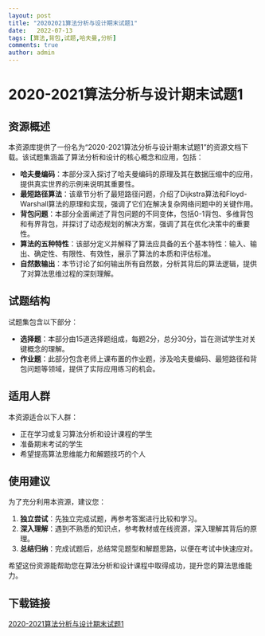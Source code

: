 ```yaml
---
layout: post
title: "20202021算法分析与设计期末试题1"
date:   2022-07-13
tags: [算法,背包,试题,哈夫曼,分析]
comments: true
author: admin
---
```

# 2020-2021算法分析与设计期末试题1

## 资源概述

本资源库提供了一份名为“2020-2021算法分析与设计期末试题1”的资源文档下载。该试题集涵盖了算法分析和设计的核心概念和应用，包括：

- **哈夫曼编码**：本部分深入探讨了哈夫曼编码的原理及其在数据压缩中的应用，提供真实世界的示例来说明其重要性。
- **最短路径算法**：该章节分析了最短路径问题，介绍了Dijkstra算法和Floyd-Warshall算法的原理和实现，强调了它们在解决复杂网络问题中的关键作用。
- **背包问题**：本部分全面阐述了背包问题的不同变体，包括0-1背包、多维背包和有界背包，并探讨了动态规划的解决方案，强调了其在优化决策中的重要性。
- **算法的五种特性**：该部分定义并解释了算法应具备的五个基本特性：输入、输出、确定性、有限性、有效性，展示了算法的本质和评估标准。
- **自然数输出**：本节讨论了如何输出所有自然数，分析其背后的算法逻辑，提供了对算法思维过程的深刻理解。

## 试题结构

试题集包含以下部分：

- **选择题**：本部分由15道选择题组成，每题2分，总分30分，旨在测试学生对关键概念的理解。
- **作业题**：此部分包含老师上课布置的作业题，涉及哈夫曼编码、最短路径和背包问题等领域，提供了实际应用练习的机会。

## 适用人群

本资源适合以下人群：

- 正在学习或复习算法分析和设计课程的学生
- 准备期末考试的学生
- 希望提高算法思维能力和解题技巧的个人

## 使用建议

为了充分利用本资源，建议您：

1. **独立尝试**：先独立完成试题，再参考答案进行比较和学习。
2. **深入理解**：遇到不熟悉的知识点，参考教材或在线资源，深入理解其背后的原理。
3. **总结归纳**：完成试题后，总结常见题型和解题思路，以便在考试中快速应对。

希望这份资源能帮助您在算法分析和设计课程中取得成功，提升您的算法思维能力。

## 下载链接

[2020-2021算法分析与设计期末试题1](https://pan.quark.cn/s/da36fd4abf30)